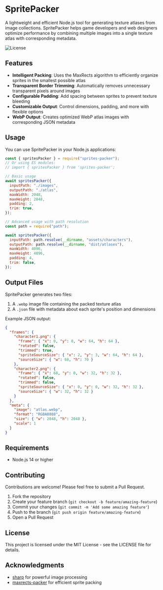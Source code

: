 # SpritePacker

A lightweight and efficient Node.js tool for generating texture atlases from image collections. SpritePacker helps game developers and web designers optimize performance by combining multiple images into a single texture atlas with corresponding metadata.

![License](https://img.shields.io/badge/license-MIT-blue)

## Features

- **Intelligent Packing**: Uses the MaxRects algorithm to efficiently organize sprites in the smallest possible atlas
- **Transparent Border Trimming**: Automatically removes unnecessary transparent pixels around images
- **Configurable Padding**: Add spacing between sprites to prevent texture bleeding
- **Customizable Output**: Control dimensions, padding, and more with flexible options
- **WebP Output**: Creates optimized WebP atlas images with corresponding JSON metadata

## Usage

You can use SpritePacker in your Node.js applications:

```javascript
const { spritesPacker } = require("sprites-packer");
// Or using ES modules:
// import { spritesPacker } from 'sprites-packer';

// Basic usage
await spritesPacker({
  inputPath: "./images",
  outputPath: "./atlas",
  maxWidth: 2048,
  maxHeight: 2048,
  padding: 2,
  trim: true,
});

// Advanced usage with path resolution
const path = require("path");

await spritesPacker({
  inputPath: path.resolve(__dirname, "assets/characters"),
  outputPath: path.resolve(__dirname, "dist/atlases"),
  maxWidth: 4096,
  maxHeight: 4096,
  padding: 4,
  trim: false,
});
```

## Output Files

SpritePacker generates two files:

1. A `.webp` image file containing the packed texture atlas
2. A `.json` file with metadata about each sprite's position and dimensions

Example JSON output:

```json
{
  "frames": {
    "character1.png": {
      "frame": { "x": 0, "y": 0, "w": 64, "h": 64 },
      "rotated": false,
      "trimmed": true,
      "spriteSourceSize": { "x": 2, "y": 3, "w": 64, "h": 64 },
      "sourceSize": { "w": 68, "h": 70 }
    },
    "character2.png": {
      "frame": { "x": 68, "y": 0, "w": 32, "h": 32 },
      "rotated": false,
      "trimmed": false,
      "spriteSourceSize": { "x": 0, "y": 0, "w": 32, "h": 32 },
      "sourceSize": { "w": 32, "h": 32 }
    }
  },
  "meta": {
    "image": "atlas.webp",
    "format": "RGBA8888",
    "size": { "w": 2048, "h": 2048 },
    "scale": 1
  }
}
```

## Requirements

- Node.js 14 or higher

## Contributing

Contributions are welcome! Please feel free to submit a Pull Request.

1. Fork the repository
2. Create your feature branch (`git checkout -b feature/amazing-feature`)
3. Commit your changes (`git commit -m 'Add some amazing feature'`)
4. Push to the branch (`git push origin feature/amazing-feature`)
5. Open a Pull Request

## License

This project is licensed under the MIT License - see the LICENSE file for details.

## Acknowledgments

- [sharp](https://github.com/lovell/sharp) for powerful image processing
- [maxrects-packer](https://github.com/soimy/maxrects-packer) for efficient sprite packing
